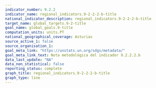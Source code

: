 ```yaml
---
indicator_number: 9.2.2
indicator_name: regional_indicators.9-2-2-2-b-title
national_indicator_description: regional_indicators.9-2-2-2-b-title
target_name: global_targets.9-2-title
goal_name: global_goals.9-title
computation_units: units.PT
national_geographical_coverage: Asturias
source_active_1: false
source_organisation_1:  
goal_meta_link: "https://unstats.un.org/sdgs/metadata/"
goal_meta_link_text: Nota metodológica del indicador 9.2.2.2.b
data_last_update: "NA"
data_non_statistical: false
reporting_status: complete
graph_title: regional_indicators.9-2-2-2-b-title
graph_type: line
---
```

